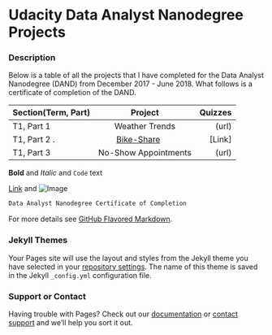 # Udacity Data Analyst Nanodegree Projects



### Description

Below is a table of all the projects that I have completed for the Data Analyst Nanodegree (DAND) from December 2017 - June 2018. What follows is a certificate of completion of the DAND. 

| Section(Term, Part)| Project              | Quizzes |
| ------------------ |:--------------------:| -------:|
| T1, Part 1         | Weather Trends       | (url)   |
| T1, Part 2 .       | [Bike-Share](https://github.com/joleneyao/joleneyao.github.io/blob/master/Bike_Share_Analysis%20(Showcase).ipynb)         |[Link]   |
| T1, Part 3         | No-Show Appointments |  (url)  |
**Bold** and _Italic_ and `Code` text

[Link](url) and ![Image](src)

```markdown
Data Analyst Nanodegree Certificate of Completion
```

For more details see [GitHub Flavored Markdown](https://guides.github.com/features/mastering-markdown/).

### Jekyll Themes

Your Pages site will use the layout and styles from the Jekyll theme you have selected in your [repository settings](https://github.com/joleneyao/joleneyao.github.io/settings). The name of this theme is saved in the Jekyll `_config.yml` configuration file.

### Support or Contact

Having trouble with Pages? Check out our [documentation](https://help.github.com/categories/github-pages-basics/) or [contact support](https://github.com/contact) and we’ll help you sort it out.
